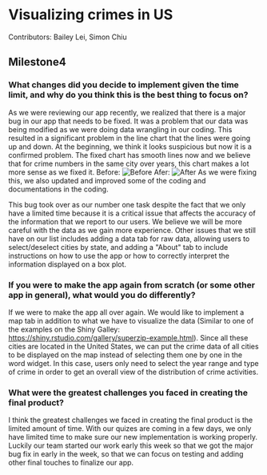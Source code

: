 # Visualizing crimes in US

Contributors: Bailey Lei, Simon Chiu

## Milestone4

### What changes did you decide to implement given the time limit, and why do you think this is the best thing to focus on?
As we were reviewing our app recently, we realized that there is a major bug in our app that needs to be fixed. It was a problem that our data was being modified as we were doing data wrangling in our coding. This resulted in a significant problem in the line chart that the lines were going up and down. At the beginning, we think it looks suspicious but now it is a confirmed problem. The fixed chart has smooth lines now and we believe that for crime numbers in the same city over years, this chart makes a lot more sense as we fixed it. 
Before:
![Before](https://github.com/cheukman1207/DSCI_532_Crime_Blei7_simchi/blob/master/pic/Screen_Shot_07.png)
Afer:
![After](https://github.com/cheukman1207/DSCI_532_Crime_Blei7_simchi/blob/master/pic/Screen_Shot_06.png)
As we were fixing this, we also updated and improved some of the coding and documentations in the coding.

This bug took over as our number one task despite the fact that we only have a limited time because it is a critical issue that affects the accuracy of the information that we report to our users. We believe we will be more careful with the data as we gain more experience. 
Other issues that we still have on our list includes adding a data tab for raw data, allowing users to select/deselect cities by state, and adding a "About" tab to include instructions on how to use the app or how to correctly interpret the information displayed on a box plot. 

### If you were to make the app again from scratch (or some other app in general), what would you do differently?
If we were to make the app all over again. We would like to implement a map tab in addition to what we have to visualize the data (Similar to one of the examples on the Shiny Galley: https://shiny.rstudio.com/gallery/superzip-example.html). Since all these cities are located in the United States, we can put the crime data of all cities to be displayed on the map instead of selecting them one by one in the word widget. In this case, users only need to select the year range and type of crime in order to get an overall view of the distribution of crime activities.

### What were the greatest challenges you faced in creating the final product?
I think the greatest challenges we faced in creating the final product is the limited amount of time. With our quizes are coming in a few days, we only have limited time to make sure our new implementation is working properly. Luckily our team started our work early this week so that we got the major bug fix in early in the week, so that we can focus on testing and adding other final touches to finalize our app. 